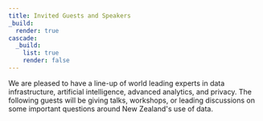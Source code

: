 ```yaml
---
title: Invited Guests and Speakers
_build:
  render: true
cascade:
  _build:
    list: true
    render: false
---
```


We are pleased to have a line-up of world leading experts in data infrastructure, artificial intelligence, advanced analytics, and privacy. The following guests will be giving talks, workshops, or leading discussions on some important questions around New Zealand's use of data.
